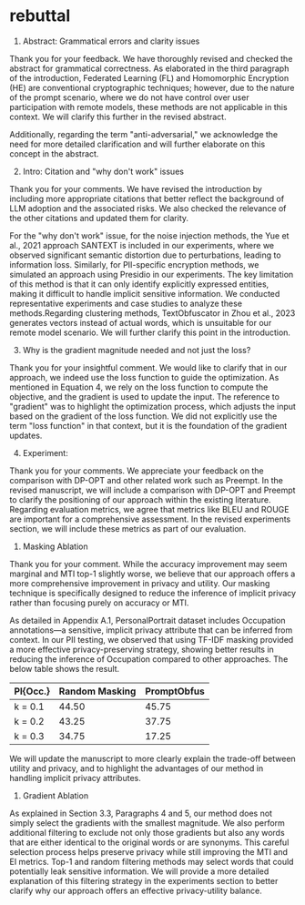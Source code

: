 # rebuttal
1. Abstract: Grammatical errors and clarity issues

Thank you for your feedback. We have thoroughly revised and checked the abstract for grammatical correctness. As elaborated in the third paragraph of the introduction, Federated Learning (FL) and Homomorphic Encryption (HE) are conventional cryptographic techniques; however, due to the nature of the prompt scenario, where we do not have control over user participation with remote models, these methods are not applicable in this context. We will clarify this further in the revised abstract.

Additionally, regarding the term "anti-adversarial," we acknowledge the need for more detailed clarification and will further elaborate on this concept in the abstract.

2. Intro: Citation and "why don't work" issues

Thank you for your comments. We have revised the introduction by including more appropriate citations that better reflect the background of LLM adoption and the associated risks. We also checked the relevance of the other citations and updated them for clarity.

For the "why don't work" issue, for the noise injection methods, the Yue et al., 2021 approach SANTEXT is included in our experiments, where we observed significant semantic distortion due to perturbations, leading to information loss. Similarly, for PII-specific encryption methods, we simulated an approach using Presidio in our experiments. The key limitation of this method is that it can only identify explicitly expressed entities, making it difficult to handle implicit sensitive information. We conducted representative experiments and case studies to analyze these methods.Regarding clustering methods, TextObfuscator in Zhou et al., 2023 generates vectors instead of actual words, which is unsuitable for our remote model scenario. We will further clarify this point in the introduction.

3. Why is the gradient magnitude needed and not just the loss?

Thank you for your insightful comment. We would like to clarify that in our approach, we indeed use the loss function to guide the optimization. As mentioned in Equation 4, we rely on the loss function to compute the objective, and the gradient is used to update the input. The reference to "gradient" was to highlight the optimization process, which adjusts the input based on the gradient of the loss function. We did not explicitly use the term "loss function" in that context, but it is the foundation of the gradient updates.

4. Experiment: 

Thank you for your comments. We appreciate your feedback on the comparison with DP-OPT and other related work such as Preempt. In the revised manuscript, we will include a comparison with DP-OPT and Preempt to clarify the positioning of our approach within the existing literature. Regarding evaluation metrics, we agree that metrics like BLEU and ROUGE are important for a comprehensive assessment. In the revised experiments section, we will include these metrics as part of our evaluation.

1. Masking Ablation

Thank you for your comment. While the accuracy improvement may seem marginal and MTI top-1 slightly worse, we believe that our approach offers a more comprehensive improvement in privacy and utility. Our masking technique is specifically designed to reduce the inference of implicit privacy rather than focusing purely on accuracy or MTI.

As detailed in Appendix A.1, PersonalPortrait dataset includes Occupation annotations—a sensitive, implicit privacy attribute that can be inferred from context. In our PII testing, we observed that using TF-IDF masking provided a more effective privacy-preserving strategy, showing better results in reducing the inference of Occupation compared to other approaches. The below table shows the result.

| PI{Occ.} | Random Masking | PromptObfus |
|----------|----------------|-------------|
| k = 0.1  | 44.50          | 45.75       |
| k = 0.2  | 43.25          | 37.75       |
| k = 0.3  | 34.75          | 17.25       |


We will update the manuscript to more clearly explain the trade-off between utility and privacy, and to highlight the advantages of our method in handling implicit privacy attributes.


   
1. Gradient Ablation

As explained in Section 3.3, Paragraphs 4 and 5, our method does not simply select the gradients with the smallest magnitude. We also perform additional filtering to exclude not only those gradients but also any words that are either identical to the original words or are synonyms. This careful selection process helps preserve privacy while still improving the MTI and EI metrics. Top-1 and random filtering methods may select words that could potentially leak sensitive information. We will provide a more detailed explanation of this filtering strategy in the experiments section to better clarify why our approach offers an effective privacy-utility balance.
